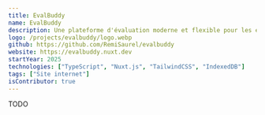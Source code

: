 ```yaml
---
title: EvalBuddy
name: EvalBuddy
description: Une plateforme d'évaluation moderne et flexible pour les évaluations pédagogiques et la notation de questions.
logo: /projects/evalbuddy/logo.webp
github: https://github.com/RemiSaurel/evalbuddy
website: https://evalbuddy.nuxt.dev
startYear: 2025
technologies: ["TypeScript", "Nuxt.js", "TailwindCSS", "IndexedDB"]
tags: ["Site internet"]
isContributor: true
---
```


TODO
